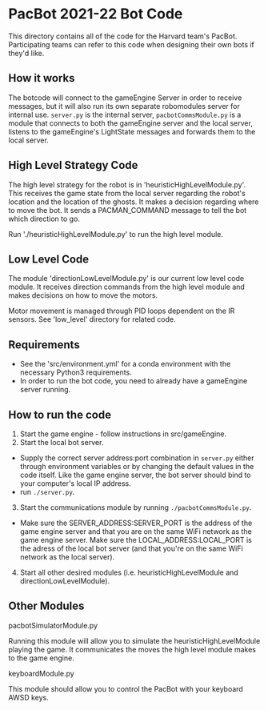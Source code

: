 # PacBot 2021-22 Bot Code

This directory contains all of the code for the Harvard team's PacBot. Participating teams can refer to this code when designing their own bots if they'd like.

## How it works

The botcode will connect to the gameEngine Server in order to receive messages, but it will also run its own separate robomodules server for internal use. `server.py` is the internal server, `pacbotCommsModule.py` is a module that connects to both the gameEngine server and the local server, listens to the gameEngine's LightState messages and forwards them to the local server. 

## High Level Strategy Code

The high level strategy for the robot is in 'heuristicHighLevelModule.py'. This receives the game state from the local server regarding the robot's location and the location of the ghosts. It makes a decision regarding where to move the bot. It sends a PACMAN_COMMAND message to tell the bot which direction to go.

Run './heuristicHighLevelModule.py' to run the high level module.


## Low Level Code

The module 'directionLowLevelModule.py' is our current low level code module. It receives direction commands from the high level module and makes decisions on how to move the motors.

Motor movement is managed through PID loops dependent on the IR sensors. See 'low_level' directory for related code.


## Requirements

- See the 'src/environment.yml' for a conda environment with the necessary Python3 requirements.
- In order to run the bot code, you need to already have a gameEngine server running.

## How to run the code

1. Start the game engine - follow instructions in src/gameEngine.
2. Start the local bot server. 
  - Supply the correct server address:port combination in `server.py` either through environment variables or by changing the default values in the code itself. Like the game engine server, the bot server should bind to your computer's local IP address.
  - run `./server.py`.
3. Start the communications module by running `./pacbotCommsModule.py`.
  - Make sure the SERVER_ADDRESS:SERVER_PORT is the address of the game engine server and that you are on the same WiFi network as the game engine server. Make sure the LOCAL_ADDRESS:LOCAL_PORT is the adress of the local bot server (and that you're on the same WiFi network as the local server).
4. Start all other desired modules (i.e. heuristicHighLevelModule and directionLowLevelModule).


## Other Modules

pacbotSimulatorModule.py

Running this module will allow you to simulate the heuristicHighLevelModule playing the game. It communicates the moves the high level module makes to the game engine.

keyboardModule.py

This module should allow you to control the PacBot with your keyboard AWSD keys.

